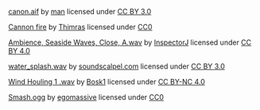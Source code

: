 [canon.aif](https://freesound.org/people/man/sounds/14615/)
by [man](https://freesound.org/people/man/)
licensed under [CC BY 3.0](http://creativecommons.org/licenses/by/3.0/)

[Cannon fire](https://opengameart.org/content/cannon-fire)
by [Thimras](https://opengameart.org/users/thimras)
licensed under [CC0](http://creativecommons.org/publicdomain/zero/1.0/)

[Ambience, Seaside Waves, Close, A.wav](https://freesound.org/people/InspectorJ/sounds/400632/)
by [InspectorJ](http://www.jshaw.co.uk/)
licensed under [CC BY 4.0](https://creativecommons.org/licenses/by/4.0/)

[water_splash.wav](https://freesound.org/people/soundscalpel.com/sounds/110393/)
by [soundscalpel.com](https://freesound.org/people/soundscalpel.com/)
licensed under [CC BY 3.0](https://freesound.org/people/soundscalpel.com/)

[Wind Houling 1 .wav](https://freesound.org/people/Bosk1/sounds/144083/)
by [Bosk1](https://freesound.org/people/Bosk1/)
licensed under [CC BY-NC 4.0](https://creativecommons.org/licenses/by-nc/4.0/)

[Smash.ogg](https://freesound.org/people/egomassive/sounds/536777/)
by [egomassive](https://freesound.org/people/egomassive/)
licensed under [CC0](http://creativecommons.org/publicdomain/zero/1.0/)

